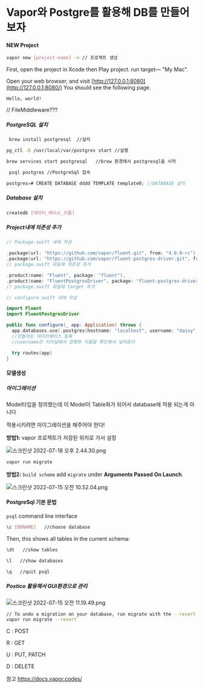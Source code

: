 # Vapor와 Postgre를 활용해 DB를 만들어보자

#### NEW Project

```bash
vapor new [project-name] -n // 프로젝트 생성
```

First, open the project in Xcode then Play project.  run target— "My Mac".

Open your web browser, and visit [http://127.0.0.1:8080](http://127.0.0.1:8080/)  You should see the following page.

`Hello, world!`



// FileMiddleware???



##### PostgreSQL 설치

```bash
 brew install postgresql  //설치
```

```bash
pg_ctl -D /usr/local/var/postgres start //실행
```

```bash
brew services start postgresql   //brew 환경에서 postgresql을 시작
```

```bash
 psql postgres //PostgreSql 접속
```

```swift
postgres=# CREATE DATABASE dddd TEMPLATE template0; //DATABASE 설치 
```

##### Database 설치

```bash
createdb [데이터_베이스_이름]
```

##### Project내에 의존성 추가

```swift
// Package.swift 내에 작성

.package(url: "https://github.com/vapor/fluent.git", from: "4.0.0-rc"),
.package(url: "https://github.com/vapor/fluent-postgres-driver.git", from: "2.0.0")
// package.swift 파일에 의존성 추가

.product(name: "Fluent", package: "fluent"),
.product(name: "FluentPostgresDriver", package: "fluent-postgres-driver")
// package.swift 파일에 target 추가
```

```swift
// configure.swift 내에 작성

import Fluent
import FluentPostgresDriver

public func configure(_ app: Application) throws {
  app.databases.use(.postgres(hostname: "localhost", username: "daisy", password: "", database: "데이터_베이스_이름"), as: .psql)
  //만들어둔 데이터베이스 등록
  //username은 터미널에서 정확한 이름을 확인해서 넣어준다

  try routes(app)
}
```

#### 모델생성

##### 마이그레이션

Model타입을 정의했는데 이 Model이 Table화가 되어서 database에 적용 되는게 아니다

적용시키려면 마이그레이션을 해주어야 한다!

**방법1:** vapor 프로젝트가 저장된 위치로 가서 설정

![스크린샷 2022-07-18 오후 2.44.30.png](/var/folders/bh/lsgcmpkd3dg14y7gdlypkx600000gn/T/TemporaryItems/NSIRD_screencaptureui_9sPUoy/스크린샷%202022-07-18%20오후%202.44.30.png)

```bash
vapor run migrate
```

**방법2:** `build scheme` add `migrate` under **Arguments Passed On Launch**.

![스크린샷 2022-07-15 오전 10.52.04.png](/var/folders/bh/lsgcmpkd3dg14y7gdlypkx600000gn/T/TemporaryItems/NSIRD_screencaptureui_V7967l/스크린샷%202022-07-15%20오전%2010.52.04.png)

#### PostgreSql 기본 문법

`psql` command line interface

```bash
\c [DBNAME]   //choose database
```

Then, this shows all tables in the current schema:

```bash
\dt   //show tables
```

```bash
\l   //show databases
```

```bash
\q   //quit psql
```

##### Postico 활용해서 GUI환경으로 관리

![스크린샷 2022-07-15 오전 11.19.49.png](/var/folders/bh/lsgcmpkd3dg14y7gdlypkx600000gn/T/TemporaryItems/NSIRD_screencaptureui_js4er4/스크린샷%202022-07-15%20오전%2011.19.49.png)

```bash
// To undo a migration on your database, run migrate with the --revert flag.
vapor run migrate --revert
```

  



C : POST

R : GET

U : PUT, PATCH

D : DELETE





참고 https://docs.vapor.codes/
